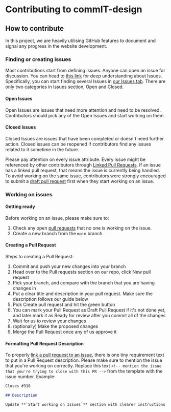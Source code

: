 # Contributing to commIT-design

## How to contribute

In this project, we are heavily utilising GitHub features to document and signal any progress in the website development.

### Finding or creating issues

Most contributions start from defining issues. Anyone can open an issue for discussion. You can head to [this link](https://guides.github.com/features/issues/) for deep understanding about Issues. Specifically, you can start finding several Issues in [our Issues tab](https://github.com/nussucommit/commIT-design/issues). There are only two categories in Issues section, Open and Closed.

#### Open Issues

Open Issues are issues that need more attention and need to be resolved. Contributors should pick any of the Open Issues and start working on them.

#### Closed Issues

Closed Issues are issues that have been completed or doesn't need further action. Closed issues can be reopened if contributors find any issues related to it sometime in the future.

Please pay attention on every issue attribute. Every issue might be referenced by other contributors through [Linked Pull Requests](https://docs.github.com/en/issues/tracking-your-work-with-issues/linking-a-pull-request-to-an-issue). If an issue has a linked pull request, that means the issue is currently being handled. To avoid working on the same issue, contributors were strongly encouraged to submit a [draft pull request](https://github.blog/2019-02-14-introducing-draft-pull-requests/) first when they start working on an issue.

### Working on issues

#### Getting ready

Before working on an issue, please make sure to:

1. Check any open [pull requests](https://github.com/nussucommit/commIT-design/pulls) that no one is working on the issue.
2. Create a new branch from the `main` branch.

#### Creating a Pull Request

Steps to creating a Pull Request:

1. Commit and push your new changes into your branch
2. Head over to the Pull requests section on our repo, click New pull request
3. Pick your branch, and compare with the branch that you are having changes in
4. Put a clear title and description in your pull request. Make sure the
   description follows our guide below
5. Pick Create pull request and hit the green button
6. You can mark your Pull Request as Draft Pull Request if it's not done yet, and later mark it as Ready for review after you commit all of the changes
7. Wait for us to review your changes
8. (optionally) Make the proposed changes
9. Merge the Pull Request once any of us approve it

#### Formatting Pull Request Description

To properly [link a pull request to an issue](https://docs.github.com/en/issues/tracking-your-work-with-issues/linking-a-pull-request-to-an-issue), there is one tiny requirement text to put in a Pull Request description.
Please make sure to mention the issue that you're working on correctly. Replace
this text `<!-- mention the issue that you're trying to close with this PR -->`
from the template with the issue number. Example:

```markdown
Closes #318

## Description

Update **`Start working on Issues`** section with clearer instructions on getting ready to work on an issue.
```
